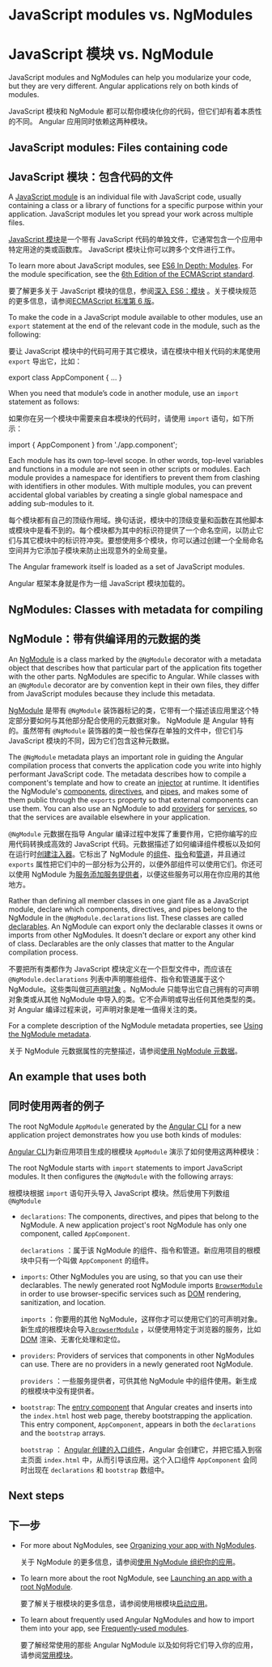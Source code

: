 # JavaScript modules vs. NgModules

# JavaScript 模块 vs. NgModule

JavaScript modules and NgModules can help you modularize your code, but they are very different.
Angular applications rely on both kinds of modules.

JavaScript 模块和 NgModule 都可以帮你模块化你的代码，但它们却有着本质性的不同。 Angular 应用同时依赖这两种模块。

## JavaScript modules: Files containing code

## JavaScript 模块：包含代码的文件

A [JavaScript module](https://javascript.info/modules "JavaScript.Info - Modules") is an individual file with JavaScript code, usually containing a class or a library of functions for a specific purpose within your application.
JavaScript modules let you spread your work across multiple files.

[JavaScript 模块](https://javascript.info/modules "JavaScript.Info  - 模块")是一个带有 JavaScript 代码的单独文件，它通常包含一个应用中特定用途的类或函数库。 JavaScript 模块让你可以跨多个文件进行工作。

<div class="alert is-helpful">

To learn more about JavaScript modules, see [ES6 In Depth: Modules](https://hacks.mozilla.org/2015/08/es6-in-depth-modules/).
For the module specification, see the [6th Edition of the ECMAScript standard](https://www.ecma-international.org/ecma-262/6.0/#sec-modules).

要了解更多关于 JavaScript 模块的信息，参阅[深入 ES6：模块](https://hacks.mozilla.org/2015/08/es6-in-depth-modules/) 。关于模块规范的更多信息，请参阅[ECMAScript 标准第 6 版](https://www.ecma-international.org/ecma-262/6.0/#sec-modules)。

</div>

To make the code in a JavaScript module available to other modules, use an `export` statement at the end of the relevant code in the module, such as the following:

要让 JavaScript 模块中的代码可用于其它模块，请在模块中相关代码的末尾使用 `export` 导出它，比如：

<code-example format="typescript" language="typescript">

export class AppComponent { ... }

</code-example>

When you need that module’s code in another module, use an `import` statement as follows:

如果你在另一个模块中需要来自本模块的代码时，请使用 `import` 语句，如下所示：

<code-example format="typescript" language="typescript">

import { AppComponent } from './app.component';

</code-example>

Each module has its own top-level scope.
In other words, top-level variables and functions in a module are not seen in other scripts or modules.
Each module provides a namespace for identifiers to prevent them from clashing with identifiers in other modules.
With multiple modules, you can prevent accidental global variables by creating a single global namespace and adding sub-modules to it.

每个模块都有自己的顶级作用域。换句话说，模块中的顶级变量和函数在其他脚本或模块中是看不到的。每个模块都为其中的标识符提供了一个命名空间，以防止它们与其它模块中的标识符冲突。要想使用多个模块，你可以通过创建一个全局命名空间并为它添加子模块来防止出现意外的全局变量。

The Angular framework itself is loaded as a set of JavaScript modules.

Angular 框架本身就是作为一组 JavaScript 模块加载的。

## NgModules: Classes with metadata for compiling

## NgModule：带有供编译用的元数据的类

An [NgModule](guide/glossary#ngmodule "Definition of NgModule") is a class marked by the `@NgModule` decorator with a metadata object that describes how that particular part of the application fits together with the other parts.
NgModules are specific to Angular.
While classes with an `@NgModule` decorator are by convention kept in their own files, they differ from JavaScript modules because they include this metadata.

[NgModule](guide/glossary#ngmodule "NgModule 的定义") 是带有 `@NgModule` 装饰器标记的类，它带有一个描述该应用里这个特定部分要如何与其他部分配合使用的元数据对象。 NgModule 是 Angular 特有的。虽然带有 `@NgModule` 装饰器的类一般也保存在单独的文件中，但它们与 JavaScript 模块的不同，因为它们包含这种元数据。

The `@NgModule` metadata plays an important role in guiding the Angular compilation process that converts the application code you write into highly performant JavaScript code.
The metadata describes how to compile a component's template and how to create an [injector](guide/glossary#injector "Definition of injector") at runtime.
It identifies the NgModule's [components](guide/glossary#component "Definition of component"), [directives](guide/glossary#directive "Definition of directive"), and [pipes](guide/glossary#pipe "Definition of pipe)"),
and makes some of them public through the `exports` property so that external components can use them.
You can also use an NgModule to add [providers](guide/glossary#provider "Definition of provider") for [services](guide/glossary#service "Definition of a service"), so that the services are available elsewhere in your application.

`@NgModule` 元数据在指导 Angular 编译过程中发挥了重要作用，它把你编写的应用代码转换成高效的 JavaScript 代码。元数据描述了如何编译组件模板以及如何在运行时[创建注入器](guide/glossary#injector "喷油器的定义")。它标出了 NgModule 的[组件](guide/glossary#component "组件的定义")、[指令](guide/glossary#directive "指令的定义")和[管道](guide/glossary#pipe "管子的定义）")，并且通过 `exports` 属性把它们中的一部分标为公开的，以便外部组件可以使用它们。你还可以使用 NgModule 为[服务](guide/glossary#service "服务的定义")[添加服务提供者](guide/glossary#provider "提供者的定义")，以便这些服务可以用在你应用的其他地方。

Rather than defining all member classes in one giant file as a JavaScript module, declare which components, directives, and pipes belong to the NgModule in the `@NgModule.declarations` list.
These classes are called [declarables](guide/glossary#declarable "Definition of a declarable").
An NgModule can export only the declarable classes it owns or imports from other NgModules.
It doesn't declare or export any other kind of class.
Declarables are the only classes that matter to the Angular compilation process.

不要把所有类都作为 JavaScript 模块定义在一个巨型文件中，而应该在 `@NgModule.declarations` 列表中声明哪些组件、指令和管道属于这个 NgModule。这些类叫做[可声明对象](guide/glossary#declarable "可声明的定义") 。NgModule 只能导出它自己拥有的可声明对象类或从其他 NgModule 中导入的类。它不会声明或导出任何其他类型的类。对 Angular 编译过程来说，可声明对象是唯一值得关注的类。

For a complete description of the NgModule metadata properties, see [Using the NgModule metadata](guide/ngmodule-api "Using the NgModule metadata").

关于 NgModule 元数据属性的完整描述，请参阅[使用 NgModule 元数据](guide/ngmodule-api "使用 NgModule 元数据")。

## An example that uses both

## 同时使用两者的例子

The root NgModule `AppModule` generated by the [Angular CLI](cli) for a new application project demonstrates how you use both kinds of modules:

[Angular CLI](cli)为新应用项目生成的根模块 `AppModule` 演示了如何使用这两种模块：

<code-example path="ngmodules/src/app/app.module.1.ts" header="src/app/app.module.ts (default AppModule)"></code-example>

The root NgModule starts with `import` statements to import JavaScript modules.
It then configures the `@NgModule` with the following arrays:

根模块根据 `import` 语句开头导入 JavaScript 模块。然后使用下列数组 `@NgModule`

* `declarations`: The components, directives, and pipes that belong to the NgModule.
  A new application project's root NgModule has only one component, called `AppComponent`.

  `declarations` ：属于该 NgModule 的组件、指令和管道。新应用项目的根模块中只有一个叫做 `AppComponent` 的组件。

* `imports`: Other NgModules you are using, so that you can use their declarables.
  The newly generated root NgModule imports [`BrowserModule`](api/platform-browser/BrowserModule "BrowserModule NgModule") in order to use browser-specific services such as [DOM](https://www.w3.org/TR/DOM-Level-2-Core/introduction.html "Definition of Document Object Model") rendering, sanitization, and location.

  `imports` ：你要用的其他 NgModule，这样你才可以使用它们的可声明对象。新生成的根模块会导入[`BrowserModule`](api/platform-browser/BrowserModule "BrowserModule NgModule") ，以便使用特定于浏览器的服务，比如 [DOM](https://www.w3.org/TR/DOM-Level-2-Core/introduction.html "文档对象模型的定义") 渲染、无害化处理和定位。

* `providers`: Providers of services that components in other NgModules can use.
  There are no providers in a newly generated root NgModule.

  `providers` ：一些服务提供者，可供其他 NgModule 中的组件使用。新生成的根模块中没有提供者。

* `bootstrap`: The [entry component](guide/entry-components "Specifying an entry component") that Angular creates and inserts into the `index.html` host web page, thereby bootstrapping the application.
  This entry component, `AppComponent`, appears in both the `declarations` and the `bootstrap` arrays.

  `bootstrap` ： [Angular 创建的入口组件](guide/entry-components "指定一个入口组件")，Angular 会创建它，并把它插入到宿主页面 `index.html` 中，从而引导该应用。这个入口组件 `AppComponent` 会同时出现在 `declarations` 和 `bootstrap` 数组中。

## Next steps

## 下一步

* For more about NgModules, see [Organizing your app with NgModules](guide/ngmodules "Organizing your app with NgModules").

  关于 NgModule 的更多信息，请参阅[使用 NgModule 组织你的应用](guide/ngmodules "使用 NgModules 整理你的应用")。

* To learn more about the root NgModule, see [Launching an app with a root NgModule](guide/bootstrapping "Launching an app with a root NgModule").

  要了解关于根模块的更多信息，请参阅使用根模块[启动应用](guide/bootstrapping "用 NgModule 根启动一款应用")。

* To learn about frequently used Angular NgModules and how to import them into your app, see [Frequently-used modules](guide/frequent-ngmodules "Frequently-used modules").

  要了解经常使用的那些 Angular NgModule 以及如何将它们导入你的应用，请参阅[常用模块](guide/frequent-ngmodules "经常使用的模块")。
